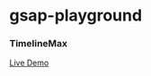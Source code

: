 # gsap-playground 

### TimelineMax
[Live Demo](https://victoriavivalda.github.io/gsap-playground/)



